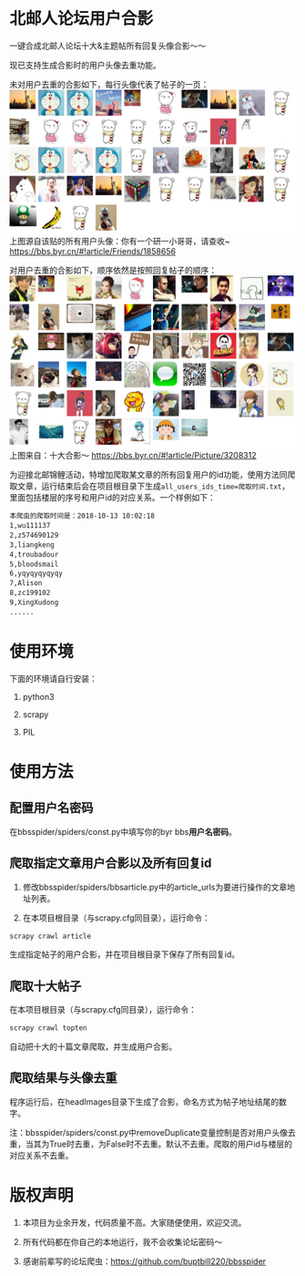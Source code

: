 # 北邮人论坛用户合影

一键合成北邮人论坛十大&主题帖所有回复头像合影～～

现已支持生成合影时的用户头像去重功能。

未对用户去重的合影如下，每行头像代表了帖子的一页：
![此处输入图片的描述][1]
上图源自该贴的所有用户头像：你有一个研一小哥哥，请查收~ https://bbs.byr.cn/#!article/Friends/1858656

对用户去重的合影如下，顺序依然是按照回复帖子的顺序：
![此处输入图片的描述][2]
上图来自：十大合影～ https://bbs.byr.cn/#!article/Picture/3208312

为迎接北邮锦鲤活动，特增加爬取某文章的所有回复用户的id功能，使用方法同爬取文章，运行结束后会在项目根目录下生成``all_users_ids_time=爬取时间.txt``，里面包括楼层的序号和用户id的对应关系。一个样例如下：

```txt
本爬虫的爬取时间是：2018-10-13 10:02:18
1,wu111137
2,z574690129
3,liangkeng
4,troubadour
5,bloodsmail
6,yqyqyqyqyqy
7,Alison
8,zc199102
9,XingXudong
......
```

# 使用环境

下面的环境请自行安装：

1. python3

2. scrapy

3. PIL

# 使用方法

## 配置用户名密码

在bbsspider/spiders/const.py中填写你的byr bbs**用户名密码**。

## 爬取指定文章用户合影以及所有回复id

1. 修改bbsspider/spiders/bbsarticle.py中的article_urls为要进行操作的文章地址列表。

2. 在本项目根目录（与scrapy.cfg同目录），运行命令：


```bash
scrapy crawl article
```

生成指定帖子的用户合影，并在项目根目录下保存了所有回复id。

## 爬取十大帖子

在本项目根目录（与scrapy.cfg同目录），运行命令：

```bash
scrapy crawl topten
```

自动把十大的十篇文章爬取，并生成用户合影。

## 爬取结果与头像去重

程序运行后，在headImages目录下生成了合影，命名方式为帖子地址结尾的数字。

注：bbsspider/spiders/const.py中removeDuplicate变量控制是否对用户头像去重，当其为True时去重，为False时不去重。默认不去重。爬取的用户id与楼层的对应关系不去重。

# 版权声明

1. 本项目为业余开发，代码质量不高。大家随便使用，欢迎交流。

2. 所有代码都在你自己的本地运行，我不会收集论坛密码～

3. 感谢前辈写的论坛爬虫：https://github.com/buptbill220/bbsspider


  [1]: https://raw.githubusercontent.com/fuxuemingzhu/BYR-HeadImgs/master/examples/1858656.png
  [2]: https://github.com/fuxuemingzhu/BYR-HeadImgs/blob/592ae4a7683bbfcc200d5e03410d07c207624795/examples/3208312.png?raw=true
